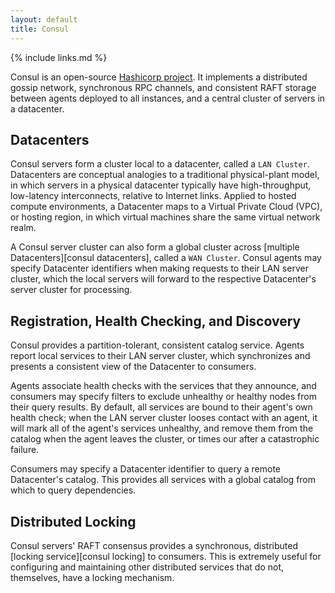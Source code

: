 ```yaml
---
layout: default
title: Consul
---
```

{% include links.md %}

Consul is an open-source [Hashicorp project](https://consul.io). It implements a distributed gossip network, synchronous RPC channels, and consistent RAFT storage between agents deployed to all instances, and a central cluster of servers in a datacenter.

## Datacenters

Consul servers form a cluster local to a datacenter, called a `LAN Cluster`. Datacenters are conceptual analogies to a traditional physical-plant model, in which servers in a physical datacenter typically have high-throughput, low-latency interconnects, relative to Internet links. Applied to hosted compute environments, a Datacenter maps to a Virtual Private Cloud (VPC), or hosting region, in which virtual machines share the same virtual network realm.

A Consul server cluster can also form a global cluster across [multiple Datacenters][consul datacenters], called a `WAN Cluster`. Consul agents may specify Datacenter identifiers when making requests to their LAN server cluster, which the local servers will forward to the respective Datacenter's server cluster for processing.

## Registration, Health Checking, and Discovery

Consul provides a partition-tolerant, consistent catalog service. Agents report local services to their LAN server cluster, which synchronizes and presents a consistent view of the Datacenter to consumers.

Agents associate health checks with the services that they announce, and consumers may specify filters to exclude unhealthy or healthy nodes from their query results. By default, all services are bound to their agent's own health check; when the LAN server cluster looses contact with an agent, it will mark all of the agent's services unhealthy, and remove them from the catalog when the agent leaves the cluster, or times our after a catastrophic failure.

Consumers may specify a Datacenter identifier to query a remote Datacenter's catalog. This provides all services with a global catalog from which to query dependencies.

## Distributed Locking

Consul servers' RAFT consensus provides a synchronous, distributed [locking service][consul locking] to consumers. This is extremely useful for configuring and maintaining other distributed services that do not, themselves, have a locking mechanism.
